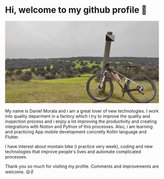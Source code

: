 # Hi, welcome to my github profile :wave:

![Bike image](https://github.com/morawer/morawer/blob/main/bici.jpg?raw=true)

My name is Daniel Morala and i am a great lover of new technologies.
I work into quality deparment in a factory which i try to improve the quality and inspection process and i enjoy a lot improving the productivity and creating integrations with Notion and Python of this processes. Also, i am learning and practicing App mobile development concretly Kotlin language and Flutter.

I have interest about montain bike (i practice very week), coding and new technologies that improve people's lives and automate complicated processes.

Thank you so much for visiting my profile. Comments and improvements are welcome. :stuck_out_tongue_winking_eye::v:
